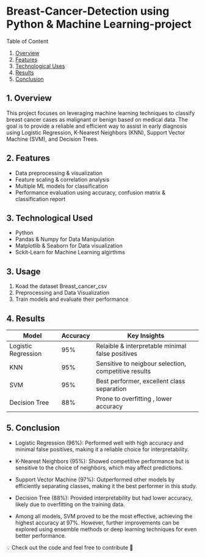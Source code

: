#  Breast-Cancer-Detection using Python & Machine Learning-project

Table of Content
1. [Overview](#overview)
2. [Features](#features)
3. [Technological Uses](#technologuical-uses)
4. [Results](#ewsults)
5. [Conclusion](#conclusion)

## 1. Overview

This project focuses on leveraging machine learning techniques to classify breast cancer cases as malignant or benign based on medical data. The goal is to provide a reliable and efficient way to assist in early diagnosis using Logistic Regression, K-Nearest Neighbors (KNN), Support Vector Machine (SVM), and Decision Trees.

## 2. Features

- Data preprocessing & visualization
- Feature scaling & correlation analysis
- Multiple ML models for classification
- Performance evaluation using accuracy, confusion matrix & classification report

## 3. Technological Used

- Python
- Pandas & Numpy for Data Manipulation
- Matplotlib & Seaborn for Data visualization
- Sckit-Learn for Machine Learning algirthms 

## 3. Usage

1. Koad the dataset Breast_cancer_csv
2. Preprocessing and Data Visualization
3. Train models and evaluate their performance

## 4. Results

| Model | Accuracy | Key Insights
--------|----------|--------------|
| Logistic Regression | 95% | Relaible & interpretable minimal false positives |
| KNN | 95% | Sensitive to neigbour selection, competitive results |
| SVM | 95% | Best performer, excellent class separation |
| Decision Tree | 88% | Prone to overfitting , lower accuracy |

## 5. Conclusion 

- Logistic Regression (96%): Performed well with high accuracy and minimal false positives, making it a reliable choice for interpretability.
- K-Nearest Neighbors (95%): Showed competitive performance but is sensitive to the choice of neighbors, which may affect predictions.
- Support Vector Machine (97%): Outperformed other models by efficiently separating classes, making it the best performer in this study.
- Decision Tree (88%): Provided interpretability but had lower accuracy, likely due to overfitting on the training data.

- Among all models, SVM proved to be the most effective, achieving the highest accuracy at 97%. However, further improvements can be explored using ensemble methods or deep learning techniques for even better performance.

💡 Check out the code and feel free to contribute 🛶



